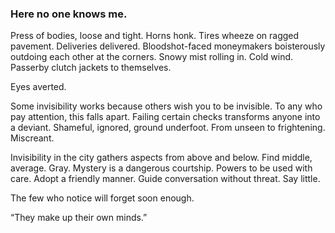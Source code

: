 ### Here no one knows me.

Press of bodies, loose and tight. Horns honk. Tires wheeze on ragged pavement. Deliveries delivered.  Bloodshot-faced moneymakers boisterously outdoing each other at the corners. Snowy mist rolling in. Cold wind. Passerby clutch jackets to themselves. 

Eyes averted.  

Some invisibility works because others wish you to be invisible. To any who pay attention, this falls apart. Failing certain checks transforms anyone into a deviant. Shameful, ignored, ground underfoot. From unseen to frightening. Miscreant. 

Invisibility in the city gathers aspects from above and below. Find middle, average. Gray. Mystery is a dangerous courtship. Powers to be used with care. Adopt a friendly manner. Guide conversation without threat. Say little. 

The few who notice will forget soon enough.

“They make up their own minds.”